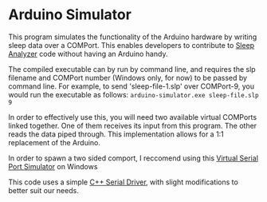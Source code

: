 # Arduino Simulator
This program simulates the functionality of the Arduino hardware by writing sleep data over a COMPort. This enables developers to contribute to [Sleep Analyzer](https://github.com/hospital-sleep-tracker/live-sleep-analyzer) code without having an Arduino handy.

The compiled executable can by run by command line, and requires the slp filename and COMPort number (Windows only, for now) to be passed by command line. For example, to send 'sleep-file-1.slp' over COMPort-9, you would run the executable as follows:
`arduino-simulator.exe sleep-file.slp 9`

In order to effectively use this, you will need two available virtual COMPorts linked together. One of them receives its input from this program. The other reads the data piped through. This implementation allows for a 1:1 replacement of the Arduino.

In order to spawn a two sided comport, I reccomend using this [Virtual Serial Port Simulator](http://www.hhdsoftware.com/free-virtual-serial-ports) on Windows

This code uses a simple [C++ Serial Driver](http://www.codeguru.com/cpp/i-n/network/serialcommunications/article.php/c2503/CSerial--A-C-Class-for-Serial-Communications.htm), with slight modifications to better suit our needs.